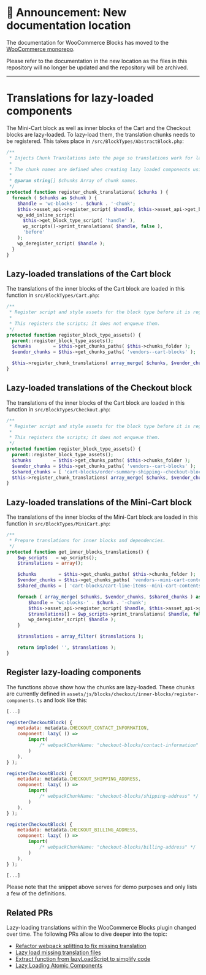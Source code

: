 # 📣 Announcement: New documentation location

The documentation for WooCommerce Blocks has moved to the [WooCommerce monorepo](https://github.com/woocommerce/woocommerce/tree/trunk/plugins/woocommerce-blocks/docs/).

Please refer to the documentation in the new location as the files in this repository will no longer be updated and the repository will be archived.

---

# Translations for lazy-loaded components

The Mini-Cart block as well as inner blocks of the Cart and the Checkout blocks are lazy-loaded. To lazy-load them, the translation chunks needs to be registered. This takes place in `/src/BlockTypes/AbstractBlock.php`:

```php
/**
 * Injects Chunk Translations into the page so translations work for lazy loaded components.
 *
 * The chunk names are defined when creating lazy loaded components using webpackChunkName.
 *
 * @param string[] $chunks Array of chunk names.
 */
protected function register_chunk_translations( $chunks ) {
  foreach ( $chunks as $chunk ) {
    $handle = 'wc-blocks-' . $chunk . '-chunk';
    $this->asset_api->register_script( $handle, $this->asset_api->get_block_asset_build_path( $chunk ), [], true );
    wp_add_inline_script(
      $this->get_block_type_script( 'handle' ),
      wp_scripts()->print_translations( $handle, false ),
      'before'
    );
    wp_deregister_script( $handle );
  }
}
```

## Lazy-loaded translations of the Cart block

The translations of the inner blocks of the Cart block are loaded in this function in `src/BlockTypes/Cart.php`:

```php
/**
 * Register script and style assets for the block type before it is registered.
 *
 * This registers the scripts; it does not enqueue them.
 */
protected function register_block_type_assets() {
  parent::register_block_type_assets();
  $chunks        = $this->get_chunks_paths( $this->chunks_folder );
  $vendor_chunks = $this->get_chunks_paths( 'vendors--cart-blocks' );

  $this->register_chunk_translations( array_merge( $chunks, $vendor_chunks ) );
}
```

## Lazy-loaded translations of the Checkout block

The translations of the inner blocks of the Cart block are loaded in this function in `src/BlockTypes/Checkout.php`:

```php
/**
 * Register script and style assets for the block type before it is registered.
 *
 * This registers the scripts; it does not enqueue them.
 */
protected function register_block_type_assets() {
  parent::register_block_type_assets();
  $chunks        = $this->get_chunks_paths( $this->chunks_folder );
  $vendor_chunks = $this->get_chunks_paths( 'vendors--cart-blocks' );
  $shared_chunks = [ 'cart-blocks/order-summary-shipping--checkout-blocks/order-summary-shipping-frontend' ];
  $this->register_chunk_translations( array_merge( $chunks, $vendor_chunks, $shared_chunks ) );
}
```

## Lazy-loaded translations of the Mini-Cart block

The translations of the inner blocks of the Mini-Cart block are loaded in this function in `src/BlockTypes/MiniCart.php`:

```php
/**
 * Prepare translations for inner blocks and dependencies.
 */
protected function get_inner_blocks_translations() {
	$wp_scripts   = wp_scripts();
	$translations = array();

	$chunks        = $this->get_chunks_paths( $this->chunks_folder );
	$vendor_chunks = $this->get_chunks_paths( 'vendors--mini-cart-contents-block' );
	$shared_chunks = [ 'cart-blocks/cart-line-items--mini-cart-contents-block/products-table-frontend' ];

	foreach ( array_merge( $chunks, $vendor_chunks, $shared_chunks ) as $chunk ) {
		$handle = 'wc-blocks-' . $chunk . '-chunk';
		$this->asset_api->register_script( $handle, $this->asset_api->get_block_asset_build_path( $chunk ), [], true );
		$translations[] = $wp_scripts->print_translations( $handle, false );
		wp_deregister_script( $handle );
	}

	$translations = array_filter( $translations );

	return implode( '', $translations );
}
```

## Register lazy-loading components

The functions above show how the chunks are lazy-loaded. These chunks are currently defined in `assets/js/blocks/checkout/inner-blocks/register-components.ts` and look like this:

```js
[...]

registerCheckoutBlock( {
	metadata: metadata.CHECKOUT_CONTACT_INFORMATION,
	component: lazy( () =>
		import(
			/* webpackChunkName: "checkout-blocks/contact-information" */ './checkout-contact-information-block/frontend'
		)
	),
} );

registerCheckoutBlock( {
	metadata: metadata.CHECKOUT_SHIPPING_ADDRESS,
	component: lazy( () =>
		import(
			/* webpackChunkName: "checkout-blocks/shipping-address" */ './checkout-shipping-address-block/frontend'
		)
	),
} );

registerCheckoutBlock( {
	metadata: metadata.CHECKOUT_BILLING_ADDRESS,
	component: lazy( () =>
		import(
			/* webpackChunkName: "checkout-blocks/billing-address" */ './checkout-billing-address-block/frontend'
		)
	),
} );

[...]
```

Please note that the snippet above serves for demo purposes and only lists a few of the definitions.

## Related PRs

Lazy-loading translations within the WooCommerce Blocks plugin changed over time. The following PRs allow to dive deeper into the topic:

-   [Refactor webpack splitting to fix missing translation](https://github.com/woocommerce/woocommerce-blocks/pull/6420)
-   [Lazy load missing translation files](https://github.com/woocommerce/woocommerce-blocks/pull/5112)
-   [Extract function from lazyLoadScript to simplify code](https://github.com/woocommerce/woocommerce-blocks/pull/4631)
-   [Lazy Loading Atomic Components](https://github.com/woocommerce/woocommerce-blocks/pull/2777)
